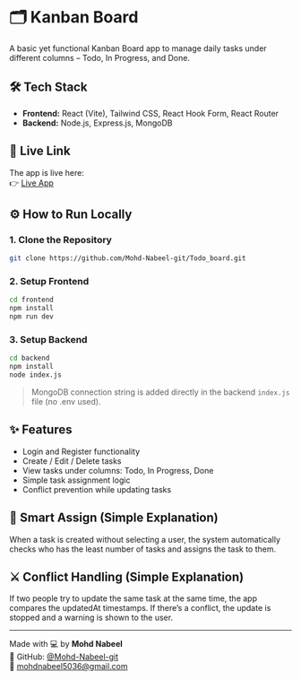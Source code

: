 # 🗂️ Kanban Board

A basic yet functional Kanban Board app to manage daily tasks under different columns – Todo, In Progress, and Done.

## 🛠 Tech Stack

- **Frontend:** React (Vite), Tailwind CSS, React Hook Form, React Router
- **Backend:** Node.js, Express.js, MongoDB

## 🔗 Live Link

The app is live here:  
👉 [Live App](https://todo-board-eta.vercel.app/)

## ⚙️ How to Run Locally

### 1. Clone the Repository

```bash
git clone https://github.com/Mohd-Nabeel-git/Todo_board.git
```

### 2. Setup Frontend

```bash
cd frontend
npm install
npm run dev
```

### 3. Setup Backend

```bash
cd backend
npm install
node index.js
```

> MongoDB connection string is added directly in the backend `index.js` file (no .env used).

## ✨ Features

- Login and Register functionality
- Create / Edit / Delete tasks
- View tasks under columns: Todo, In Progress, Done
- Simple task assignment logic
- Conflict prevention while updating tasks

## 🧠 Smart Assign (Simple Explanation)

When a task is created without selecting a user, the system automatically checks who has the least number of tasks and assigns the task to them.

## ⚔️ Conflict Handling (Simple Explanation)

If two people try to update the same task at the same time, the app compares the updatedAt timestamps. If there’s a conflict, the update is stopped and a warning is shown to the user.

---

Made with 💻 by **Mohd Nabeel**  
🔗 GitHub: [@Mohd-Nabeel-git](https://github.com/Mohd-Nabeel-git)  
📧 mohdnabeel5036@gmail.com
